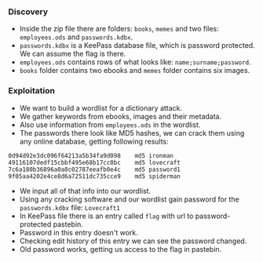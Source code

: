 ### Discovery
* Inside the zip file there are folders: `books`, `memes` and two files: `employees.ods` and `passwords.kdbx`.
* `passwords.kdbx` is a KeePass database file, which is password protected. We can assume the flag is there.
* `employees.ods` contains rows of what looks like: `name;surname;password`.
* `books` folder contains two ebooks and `memes` folder contains six images.

### Exploitation
* We want to build a wordlist for a dictionary attack.
* We gather keywords from ebooks, images and their metadata.
* Also use information from `employees.ods` in the wordlist.
* The passwords there look like MD5 hashes, we can crack them using any online database, getting following results:

```5f4dcc3b5aa765d61d8327deb882cf99	md5	password
0d94d92e3dc096f64213a5b34fa9d098	md5	ironman
49116107dedf15cbbf495e68b17cc0bc	md5	lovecraft
7c6a180b36896a0a8c02787eeafb0e4c	md5	password1
9f05aa4202e4ce8d6a72511dc735cce9	md5	spiderman
```

* We input all of that info into our wordlist.
* Using any cracking software and our wordlist gain password for the `passwords.kdbx` file: `Lovecraft1`
* In KeePass file there is an entry called `flag` with url to password-protected pastebin.
* Password in this entry doesn't work.
* Checking edit history of this entry we can see the password changed.
* Old password works, getting us access to the flag in pastebin.